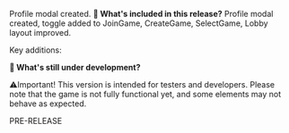 Profile modal created.
**🔧 What's included in this release?**
Profile modal created, toggle added to JoinGame, CreateGame, SelectGame, Lobby layout improved.

Key additions: 

**🚧 What's still under development?**

⚠️Important! This version is intended for testers and developers. Please note that the game is not fully functional yet, and some elements may not behave as expected.

PRE-RELEASE
